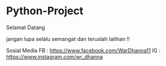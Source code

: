 # Python-Project

Selamat Datang

jangan lupa selalu semangat dan teruslah latihan !!


Sosial Media
FB : https://www.facebook.com/WarDhanna11
IG : https://www.instagram.com/wr_dhanna
